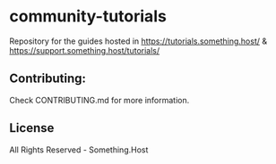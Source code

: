 # community-tutorials

Repository for the guides hosted in https://tutorials.something.host/ & https://support.something.host/tutorials/

## Contributing: 

Check CONTRIBUTING.md for more information. 

## License

All Rights Reserved - Something.Host